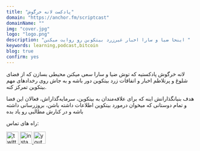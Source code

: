 ```yaml
---
title: "پادکست لانه خرگوش"
domain: "https://anchor.fm/scriptcast"
domainName: ""
img: "cover.jpg"
logo: "logo.png"
description: "اینحا ضیا و سارا اخبار غیرزرد بیتکوین رو روایت میکنن "
keywords: learning,podcast,bitcoin
blog: true
confirm: yes
---
```


لانه خرگوش پادکستیه که توش ضیا و سارا سعی میکنن محیطی بسازن که از فضای شلوغ و پرتلاطم اخبار و اتفاقات زرد بیتکوین دور باشه و به جاش روی رخدادهای مهم بیتکوین تمرکز کنه.

هدف بنیانگذارانش اینه که برای علاقه‌مندان به بیتکوین، سرمایه‌گذاراش، فعالان این فضا و تمام دوستانی که میخوان درمورد بیتکوین اطلاعات داشته باشن، بروزرسانی داشته باشه و در کنارش مطالبی رو یاد بده

<section id="project-contact-sectiton">
<p id="project-contacts-title">
راه های تماس:
</p>
<p id="project-socialnetworks">
    <a target="_blank"  href="https://twitter.com/ziya_sadr">
    <img loading="lazy" alt="twitter icon" width="32" height="32" class="project-socialnetwork-icon" src="https://cdn.exclaimer.com/Handbook%20Images/twitter-icon_32x32.png"/>
    </a>
    <a target="_blank"  href="https://www.instagram.com/ziya_sadr_channel/">
    <img loading="lazy" alt="instagram icon" width="32" height="32" class="project-socialnetwork-icon" src="https://icons.iconarchive.com/icons/uiconstock/socialmedia/32/Instagram-icon.png"/>
    </a>
    <a target="_blank"  href="https://youtube.com/ziyasadr">
    <img loading="lazy" alt="youtube icon" width="32" height="32" class="project-socialnetwork-icon" src="https://icons.iconarchive.com/icons/papirus-team/papirus-apps/32/youtube-icon.png"/>
    </a>
</p>
</sectiton>
